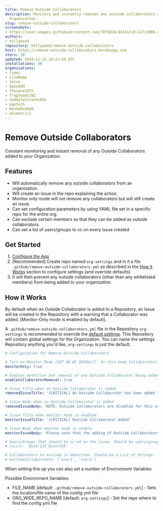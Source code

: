 ```yaml
---
title: Remove Outside Collaborators
description: Monitors and instantly removes any outside collaborators added to your
  Organization.
slug: remove-outside-collaborators
screenshots:
- https://user-images.githubusercontent.com/7875028/44161210-a17c2980-a08a-11e8-8adc-3ef69031d67c.png
authors:
- hollywood
repository: hollywood/remove-outside-collaborators
host: https://remove-outside-collaborators.herokuapp.com
stars: 10
updated: 2019-12-23 18:23:54 UTC
installations: 48
organizations:
- times
- LiveRamp
- telus
- OpenAIM
- Thezone1975
- TrapTeamCCNZ
- daddyfatstacksBIG
- pgetech
- KondaReddyR
- ekimetrics
---
```


# Remove Outside Collaborators

Constant monitoring and instant removal of any Outside Collaborators added to your Organization.

## Features

- Will automatically remove any outside collaborators from an organization.
- Will create an issue in the repo explaining the action.
- Monitor only mode will not remove any collaborators but will still create an issue.
- Can set configuration parameters by using YAML file set in a specific repo for the entire org.
- Can exclude certain members so that they can be added as outside collaborators.
- Can set a list of users/groups to cc on every issue created

## Get Started

1. [Configure the App](https://github.com/apps/remove-outside-collaborators)
2. [Recommended] Create repo named `org-settings` and in it a file `.github/remove-outside-collaborators.yml` as described in the [How it Works](#how-it-works) section to configure settings (and override defaults)
3. It will then prevent any outside collaborators (other than any whitelisted members) from being added to your organization.

## How it Works

By default when an Outside Collaborator is added to a Repository, an Issue will be created in the Repository with a warning that a Collaborator was added. [Monitor-Only mode is enabled by default].

A `.github/remove-outside-collaborators.yml` file in the Repository `org-settings` is recommended to override the [default settings](https://github.com/Hollywood/remove-outside-collaborators/blob/master/lib/defaults.js). This Repository will contain global settings for the Organization. You can name the settings Repository anything you'd like, `org-settings` is just the default.

```yml
# Configuration for Remove-Outside-Collaborators

# Turn on Monitor Mode [SET ON BY DEFAULT]. In this mode Collaborators are not removed, only an Issue is created
monitorOnly: true

# Enables detection and removal of any Outside Collaborator being added to the assigned repositories
enableCollaboratorRemoval: true

# Issue Title when an Outside Collaborator is added
removedIssueTitle: '[CRITICAL] An Outside Collaborator has been added to this Repository!'

# Issue Body when an Outside Collaborator is added
removedIssueBody: 'NOTE: Outside Collaborators are disabled for this organization! <br/> This member has been removed. Please contact an admin to override.'

# Issue Title when monitor mode is enabled
monitorIssueTitle: '[CRITICAL] Outside Collaborator Added'

# Issue Body when monitor mode is enable
monitorIssueBody: 'Please note that the adding of Outside Collaborators is prohibited!'

# Users/Groups that should be cc'ed on the issue. Should be users/groups separated by a space.
# ccList: '@user123 @user456'

# Collaborators to exclude in detection. Should be a List of Strings.
# excludeCollaborators: ['user1', 'user2']
```

When setting this up you can also set a number of Environment Variables

Possible Environment Variables:

- FILE_NAME [default: `.github/remove-outside-collaborators.yml`] - Sets the location/file name of the config yml file
- ORG_WIDE_REPO_NAME [default: `org-settings`] - Set the repo where to find the config yml file
